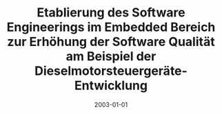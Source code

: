 ---
abstract: ''
authors:
- Christoph Falk
date: '2003-01-01'
featured: false
links:
- name: Publik
  url: https://publik.tuwien.ac.at/showentry.php?ID=138154&lang=1
publication_types:
- '7'
publishDate: '2003-01-01'
title: Etablierung des Software Engineerings im Embedded Bereich zur Erhöhung der
  Software Qualität am Beispiel der Dieselmotorsteuergeräte-Entwicklung
url_pdf: ''
---